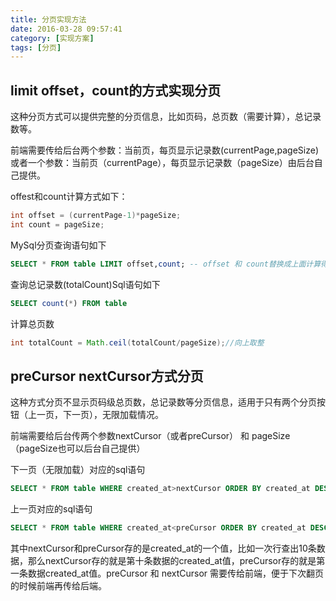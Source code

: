 ```yaml
---
title: 分页实现方法
date: 2016-03-28 09:57:41
category: [实现方案]
tags: [分页]
---
```

## limit offset，count的方式实现分页
这种分页方式可以提供完整的分页信息，比如页码，总页数（需要计算），总记录数等。

前端需要传给后台两个参数：当前页，每页显示记录数(currentPage,pageSize)或者一个参数：当前页（currentPage），每页显示记录数（pageSize）由后台自己提供。

offest和count计算方式如下：
```java
int offset = (currentPage-1)*pageSize;
int count = pageSize;
```
MySql分页查询语句如下
```sql
SELECT * FROM table LIMIT offset,count; -- offset 和 count替换成上面计算得结果。
```
查询总记录数(totalCount)Sql语句如下
```sql
SELECT count(*) FROM table
```
计算总页数
```java
int totalCount = Math.ceil(totalCount/pageSize);//向上取整
```
## preCursor nextCursor方式分页
这种方式分页不显示页码级总页数，总记录数等分页信息，适用于只有两个分页按钮（上一页，下一页），无限加载情况。

前端需要给后台传两个参数nextCursor（或者preCursor） 和 pageSize（pageSize也可以后台自己提供）

下一页（无限加载）对应的sql语句
```sql
SELECT * FROM table WHERE created_at>nextCursor ORDER BY created_at DESC LIMIT pageSize; -- nextCursor 和 pageSize 替换成对应的值
```
上一页对应的sql语句
```sql
SELECT * FROM table WHERE created_at<preCursor ORDER BY created_at DESC LIMIT pageSize; -- preCursor 和 pageSize 替换成对应的值

```
其中nextCursor和preCursor存的是created_at的一个值，比如一次行查出10条数据，那么nextCursor存的就是第十条数据的created_at值，preCursor存的就是第一条数据created_at值。preCursor 和 nextCursor 需要传给前端，便于下次翻页的时候前端再传给后端。
